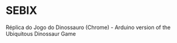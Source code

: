# SEBIX



Réplica do Jogo do Dinossauro (Chrome) - Arduino version of the Ubiquitous Dinossaur Game
